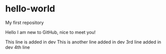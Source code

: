 # hello-world
My first repository

Hello I am new to GitHub, nice to meet you!

This line is added in dev
This is another line added in dev
3rd line added in dev
4th line
